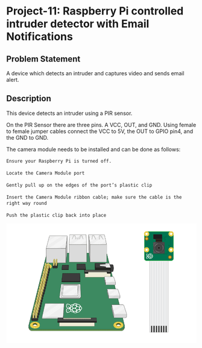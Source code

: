# Project-11: Raspberry Pi controlled intruder detector with Email Notifications
## Problem Statement
A device which detects an intruder and captures video and sends email alert.
## Description
This device detects an intruder using a PIR sensor.

On the PIR Sensor there are three pins. A VCC, OUT, and GND. Using female to female jumper cables connect the VCC to 5V, the OUT to GPIO pin4, and the GND to GND.

The camera module needs to be installed and can be done as follows:



    Ensure your Raspberry Pi is turned off.

    Locate the Camera Module port

    Gently pull up on the edges of the port’s plastic clip

    Insert the Camera Module ribbon cable; make sure the cable is the right way round

    Push the plastic clip back into place

![](connect-camera.gif)
